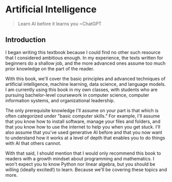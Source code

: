 # Artificial Intelligence 

> Learn AI before it learns you ~ChatGPT

## Introduction

I began writing this textbook because I could find no other such resource that I considered ambitious enough.  In my experience, the texts written for beginners do a shallow job, and the more advanced ones assume too much prior knowledge on the part of the reader.

With this book, we'll cover the basic principles and advanced techniques of artificial intelligence, machine learning, data science, and language models.  I am currently using this book in my own classes, with students who are pursuing bachelor-level coursework in computer science, computer information systems, and organizational leadership.

The only prerequisite knowledge I'll assume on your part is that which is often categorized under "basic computer skills."  For example, I'll assume that you know how to install software, manage your files and folders, and that you know how to use the internet to help you when you get stuck.  I'll also assume that you've used generative AI before and that you now want to understand how it works at a level of depth that enables you to do things with AI that others cannot. 

With that said, I should mention that I would only recommend this book to readers with a growth mindset about programming and mathematics.  I won't expect you to know Python nor linear algebra, but you should be willing (ideally excited!) to learn.  Because we'll be covering these topics and more. 
